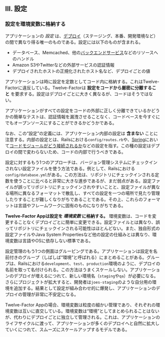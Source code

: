 ## III. 設定
### 設定を環境変数に格納する

アプリケーションの *設定* は、[デプロイ](./codebase)（ステージング、本番、開発環境など）の間で異なり得る唯一のものである。設定には以下のものが含まれる。

* データベース、Memcached、他の[バックエンドサービス](./backing-services)などのリソースへのハンドル 
* Amazon S3やTwitterなどの外部サービスの認証情報
* デプロイされたホストの正規化されたホスト名など、デプロイごとの値

アプリケーションは時に設定を定数としてコード内に格納する。これはTwelve-Factorに違反している。Twelve-Factorは **設定をコードから厳密に分離すること** を要求する。設定はデプロイごとに大きく異なるが、コードはそうではない。

アプリケーションがすべての設定をコードの外部に正しく分離できているかどうかの簡単なテストは、認証情報を漏洩させることなく、コードベースを今すぐにでもオープンソースにすることができるかどうかである。

なお、この“設定”の定義には、アプリケーション内部の設定は **含まない** ことに注意する。内部の設定とは、Railsにおける`config/routes.rb`や、[Spring](http://spring.io/)において[コードモジュールがどう接続されるか](http://docs.spring.io/spring/docs/current/spring-framework-reference/html/beans.html)などの設定を指す。この種の設定はデプロイの間で変わらないため、コードの内部で行うべきである。

設定に対するもう1つのアプローチは、バージョン管理システムにチェックインされない設定ファイルを使う方法である。例として、Railsにおける`config/database.yml`がある。この方法は、リポジトリにチェックインされる定数を使うことに比べると非常に大きな進歩であるが、まだ弱点がある。設定ファイルが誤ってリポジトリにチェックインされやすいことと、設定ファイルが異なる場所に異なるフォーマットで散乱し、すべての設定を一つの場所で見たり管理したりすることが難しくなりがちであることである。その上、これらのフォーマットは言語やフレームワークに固有のものになりがちである。

**Twelve-Factor Appは設定を *環境変数* に格納する。** 環境変数は、コードを変更することなくデプロイごとに簡単に変更できる。設定ファイルとは異なり、誤ってリポジトリにチェックインされる可能性はほとんどない。また、独自形式の設定ファイルやJava System Propertiesなど他の設定の仕組みとは異なり、環境変数は言語やOSに依存しない標準である。

設定管理のもう1つの側面はグルーピングである。アプリケーションは設定を名前付きのグループ（しばしば“環境”と呼ばれる）にまとめることがある。グループは、Railsにおける`development`、`test`、`production`環境のように、デプロイの名前を取って名付けられる。この方法はうまくスケールしない。アプリケーションのデプロイが増えるにつれて、新しい環境名（`staging`や`qa`）が必要になる。さらにプロジェクトが拡大すると、開発者は`joes-staging`のような自分用の環境を追加する。結果として設定が組み合わせ的に爆発し、アプリケーションのデプロイの管理が非常に不安定になる。

Twelve-Factor Appの場合、環境変数は粒度の細かい管理であり、それぞれの環境変数は互いに直交している。環境変数は“環境”としてまとめられることはないが、代わりにデプロイごとに独立して管理される。これは、アプリケーションのライフサイクルに渡って、アプリケーションが多くのデプロイへと自然に拡大していくにつれて、スムーズにスケールアップするモデルである。
